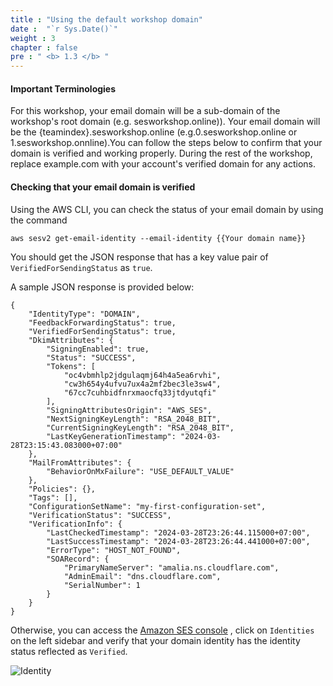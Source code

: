 ```yaml
---
title : "Using the default workshop domain"
date :  "`r Sys.Date()`" 
weight : 3 
chapter : false
pre : " <b> 1.3 </b> "
---
```


#### Important Terminologies

For this workshop, your email domain will be a sub-domain of the workshop's root domain (e.g. sesworkshop.online)). Your email domain will be the {teamindex}.sesworkshop.online (e.g.0.sesworkshop.online or 1.sesworkshop.onnline).You can follow the steps below to confirm that your domain is verified and working properly. During the rest of the workshop, replace example.com with your account's verified domain for any actions.

#### Checking that your email domain is verified

Using the AWS CLI, you can check the status of your email domain by using the command

```
aws sesv2 get-email-identity --email-identity {{Your domain name}}
```

You should get the JSON response that has a key value pair of ` VerifiedForSendingStatus ` as ` true `.

A sample JSON response is provided below:

```
{
    "IdentityType": "DOMAIN",
    "FeedbackForwardingStatus": true,
    "VerifiedForSendingStatus": true,
    "DkimAttributes": {
        "SigningEnabled": true,
        "Status": "SUCCESS",
        "Tokens": [
            "oc4vbmhlp2jdgulaqmj64h4a5ea6rvhi",
            "cw3h654y4ufvu7ux4a2mf2bec3le3sw4",
            "67cc7cuhbidfnrxmaocfq33jtdyutqfi"
        ],
        "SigningAttributesOrigin": "AWS_SES",
        "NextSigningKeyLength": "RSA_2048_BIT",
        "CurrentSigningKeyLength": "RSA_2048_BIT",
        "LastKeyGenerationTimestamp": "2024-03-28T23:15:43.083000+07:00"
    },
    "MailFromAttributes": {
        "BehaviorOnMxFailure": "USE_DEFAULT_VALUE"
    },
    "Policies": {},
    "Tags": [],
    "ConfigurationSetName": "my-first-configuration-set",
    "VerificationStatus": "SUCCESS",
    "VerificationInfo": {
        "LastCheckedTimestamp": "2024-03-28T23:26:44.115000+07:00",
        "LastSuccessTimestamp": "2024-03-28T23:26:44.441000+07:00",
        "ErrorType": "HOST_NOT_FOUND",
        "SOARecord": {
            "PrimaryNameServer": "amalia.ns.cloudflare.com",
            "AdminEmail": "dns.cloudflare.com",
            "SerialNumber": 1
        }
    }
}
```

Otherwise, you can access the [Amazon SES console](https://us-east-1.console.aws.amazon.com/ses/) , click on ` Identities ` on the left sidebar and verify that your domain identity has the identity status reflected as ` Verified `.

![Identity](/hugo-ses/images/1/3/identity.png?featherlight=false&width=70pc)